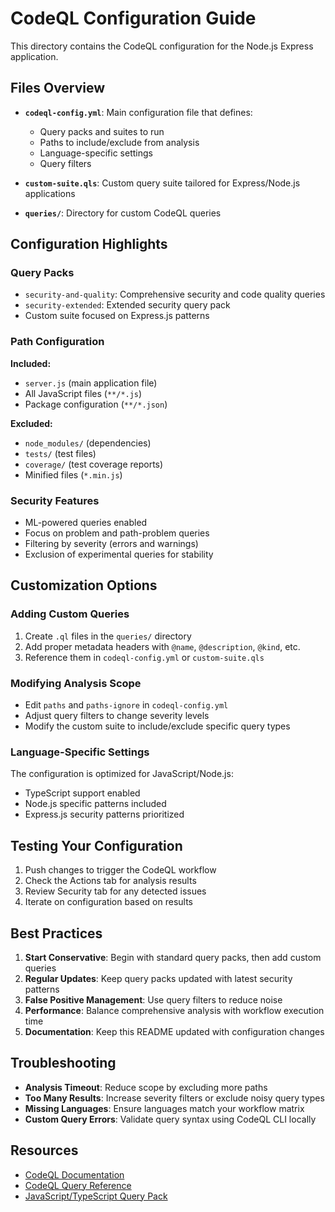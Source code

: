 # CodeQL Configuration Guide

This directory contains the CodeQL configuration for the Node.js Express application.

## Files Overview

- **`codeql-config.yml`**: Main configuration file that defines:
  - Query packs and suites to run
  - Paths to include/exclude from analysis
  - Language-specific settings
  - Query filters

- **`custom-suite.qls`**: Custom query suite tailored for Express/Node.js applications
- **`queries/`**: Directory for custom CodeQL queries

## Configuration Highlights

### Query Packs
- `security-and-quality`: Comprehensive security and code quality queries
- `security-extended`: Extended security query pack
- Custom suite focused on Express.js patterns

### Path Configuration
**Included:**
- `server.js` (main application file)
- All JavaScript files (`**/*.js`)
- Package configuration (`**/*.json`)

**Excluded:**
- `node_modules/` (dependencies)
- `tests/` (test files)
- `coverage/` (test coverage reports)
- Minified files (`*.min.js`)

### Security Features
- ML-powered queries enabled
- Focus on problem and path-problem queries
- Filtering by severity (errors and warnings)
- Exclusion of experimental queries for stability

## Customization Options

### Adding Custom Queries
1. Create `.ql` files in the `queries/` directory
2. Add proper metadata headers with `@name`, `@description`, `@kind`, etc.
3. Reference them in `codeql-config.yml` or `custom-suite.qls`

### Modifying Analysis Scope
- Edit `paths` and `paths-ignore` in `codeql-config.yml`
- Adjust query filters to change severity levels
- Modify the custom suite to include/exclude specific query types

### Language-Specific Settings
The configuration is optimized for JavaScript/Node.js:
- TypeScript support enabled
- Node.js specific patterns included
- Express.js security patterns prioritized

## Testing Your Configuration

1. Push changes to trigger the CodeQL workflow
2. Check the Actions tab for analysis results
3. Review Security tab for any detected issues
4. Iterate on configuration based on results

## Best Practices

1. **Start Conservative**: Begin with standard query packs, then add custom queries
2. **Regular Updates**: Keep query packs updated with latest security patterns
3. **False Positive Management**: Use query filters to reduce noise
4. **Performance**: Balance comprehensive analysis with workflow execution time
5. **Documentation**: Keep this README updated with configuration changes

## Troubleshooting

- **Analysis Timeout**: Reduce scope by excluding more paths
- **Too Many Results**: Increase severity filters or exclude noisy query types
- **Missing Languages**: Ensure languages match your workflow matrix
- **Custom Query Errors**: Validate query syntax using CodeQL CLI locally

## Resources

- [CodeQL Documentation](https://docs.github.com/en/code-security/code-scanning)
- [CodeQL Query Reference](https://codeql.github.com/docs/)
- [JavaScript/TypeScript Query Pack](https://github.com/github/codeql/tree/main/javascript)
